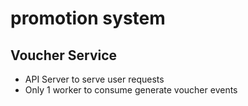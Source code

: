 # promotion system

## Voucher Service

- API Server to serve user requests
- Only 1 worker to consume generate voucher events

